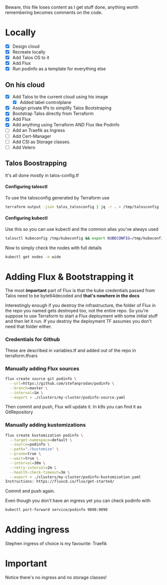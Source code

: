 Beware, this file loses content as I get stuff done, anything worth remembering becomes comments on the code. 

# Locally

- [x] Design cloud
- [x] Recreate locally
- [x] Add Talos OS to it
- [x] Add Flux
- [x] Run podinfo as a template for everything else

## On his cloud
- [x] Add Talos to the current cloud using his image
	- [x] Added label controlplane
- [x] Assign private IPs to simplify Talos Bootstraping
- [x] Bootstrap Talos directly from Terraform
- [x] Add Flux
- [x] Add anything using Terraform AND Flux like Podinfo
- [ ] Add an Traefik as Ingress
- [ ] Add Cert-Manager
- [ ] Add CSI as Storage classes.
- [ ] Add Velero

## Talos Boostrapping

It's all done mostly in talos-config.tf

#### Configuring talosctl

To use the talosconfig generated by Terraform use

```sh
terraform output -json talos_talosconfig | jq -r . > /tmp/talosconfig  && export TALOSCONFIG=/tmp/talosconfig
```

#### Configuring kubectl

Use this so you can use kubectl and the common alias you've always used

```bash
talosctl kubeconfig /tmp/kubeconfig && export KUBECONFIG=/tmp/kubeconfig && alias k=kubectl
```

Now to simply check the nodes with full details

```sh
kubectl get nodes -o wide
```

# Adding Flux & Bootstrapping it

The most **important** part of Flux is that the kube credentials passed from Talos need to be byte64decoded and **that's nowhere in the docs**

Interestingly enough if you destroy the infrastructure, the folder of Flux in the repo you named gets destroyed too, not the entire repo. So you're suppose to use Terraform to start a Flux deployment with some initial stuff and then let it run. If you destroy the deployment TF assumes you don't need that folder either. 

### Credentials for Github

These are described in variables.tf and added out of the repo in terraform.tfvars

### Manually adding Flux sources

```sh
flux create source git podinfo \
  --url=https://github.com/stefanprodan/podinfo \
  --branch=master \
  --interval=1m \
  --export > ./clusters/my-cluster/podinfo-source.yaml
```

Then commit and push, Flux will update it. In k9s you can find it as GitRepository

### Manually adding kustomizations

```sh
flux create kustomization podinfo \
  --target-namespace=default \
  --source=podinfo \
  --path="./kustomize" \
  --prune=true \
  --wait=true \
  --interval=30m \
  --retry-interval=2m \
  --health-check-timeout=3m \
  --export > ./clusters/my-cluster/podinfo-kustomization.yaml
Instructions: https://fluxcd.io/flux/get-started/
```

Commit and push again. 

Even though you don't have an ingress yet you can check podinfo with 

```sh
kubectl port-forward service/podinfo 9898:9898 
```

# Adding ingress

Stephen ingress of choice is my favourite: Traefik



# Important

Notice there's no ingress and no storage classes!